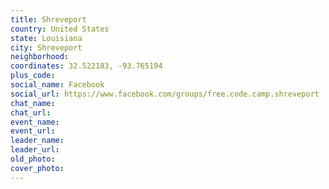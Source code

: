 ```yaml
---
title: Shreveport
country: United States
state: Louisiana
city: Shreveport
neighborhood: 
coordinates: 32.522183, -93.765194
plus_code:
social_name: Facebook
social_url: https://www.facebook.com/groups/free.code.camp.shreveport
chat_name:
chat_url:
event_name:
event_url:
leader_name:
leader_url:
old_photo: 
cover_photo:
---
```

